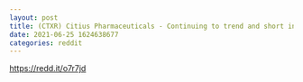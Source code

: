 ```yaml
--- 
layout: post 
title: (CTXR) Citius Pharmaceuticals - Continuing to trend and short interest at a new high, $36M!! Sustained buying will continue to push this stock up nice and easy. No massive spikes since February! The growth week over week is obvious, this is mooning as long as we keep it alive! 
date: 2021-06-25 1624638677 
categories: reddit 
--- 
```

https://redd.it/o7r7jd